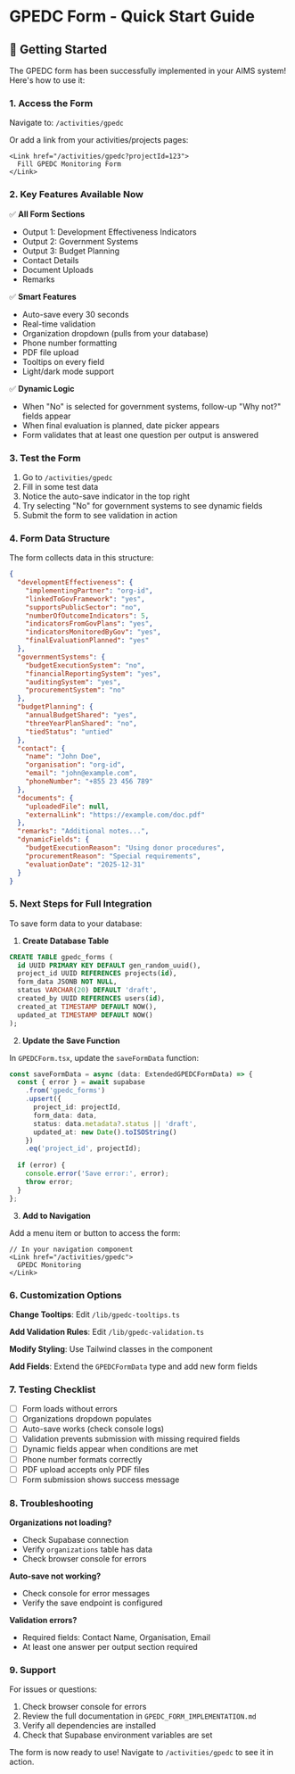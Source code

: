 # GPEDC Form - Quick Start Guide

## 🚀 Getting Started

The GPEDC form has been successfully implemented in your AIMS system! Here's how to use it:

### 1. Access the Form

Navigate to: `/activities/gpedc`

Or add a link from your activities/projects pages:

```tsx
<Link href="/activities/gpedc?projectId=123">
  Fill GPEDC Monitoring Form
</Link>
```

### 2. Key Features Available Now

✅ **All Form Sections**
- Output 1: Development Effectiveness Indicators
- Output 2: Government Systems
- Output 3: Budget Planning
- Contact Details
- Document Uploads
- Remarks

✅ **Smart Features**
- Auto-save every 30 seconds
- Real-time validation
- Organization dropdown (pulls from your database)
- Phone number formatting
- PDF file upload
- Tooltips on every field
- Light/dark mode support

✅ **Dynamic Logic**
- When "No" is selected for government systems, follow-up "Why not?" fields appear
- When final evaluation is planned, date picker appears
- Form validates that at least one question per output is answered

### 3. Test the Form

1. Go to `/activities/gpedc`
2. Fill in some test data
3. Notice the auto-save indicator in the top right
4. Try selecting "No" for government systems to see dynamic fields
5. Submit the form to see validation in action

### 4. Form Data Structure

The form collects data in this structure:

```json
{
  "developmentEffectiveness": {
    "implementingPartner": "org-id",
    "linkedToGovFramework": "yes",
    "supportsPublicSector": "no",
    "numberOfOutcomeIndicators": 5,
    "indicatorsFromGovPlans": "yes",
    "indicatorsMonitoredByGov": "yes",
    "finalEvaluationPlanned": "yes"
  },
  "governmentSystems": {
    "budgetExecutionSystem": "no",
    "financialReportingSystem": "yes",
    "auditingSystem": "yes",
    "procurementSystem": "no"
  },
  "budgetPlanning": {
    "annualBudgetShared": "yes",
    "threeYearPlanShared": "no",
    "tiedStatus": "untied"
  },
  "contact": {
    "name": "John Doe",
    "organisation": "org-id",
    "email": "john@example.com",
    "phoneNumber": "+855 23 456 789"
  },
  "documents": {
    "uploadedFile": null,
    "externalLink": "https://example.com/doc.pdf"
  },
  "remarks": "Additional notes...",
  "dynamicFields": {
    "budgetExecutionReason": "Using donor procedures",
    "procurementReason": "Special requirements",
    "evaluationDate": "2025-12-31"
  }
}
```

### 5. Next Steps for Full Integration

To save form data to your database:

1. **Create Database Table**

```sql
CREATE TABLE gpedc_forms (
  id UUID PRIMARY KEY DEFAULT gen_random_uuid(),
  project_id UUID REFERENCES projects(id),
  form_data JSONB NOT NULL,
  status VARCHAR(20) DEFAULT 'draft',
  created_by UUID REFERENCES users(id),
  created_at TIMESTAMP DEFAULT NOW(),
  updated_at TIMESTAMP DEFAULT NOW()
);
```

2. **Update the Save Function**

In `GPEDCForm.tsx`, update the `saveFormData` function:

```typescript
const saveFormData = async (data: ExtendedGPEDCFormData) => {
  const { error } = await supabase
    .from('gpedc_forms')
    .upsert({
      project_id: projectId,
      form_data: data,
      status: data.metadata?.status || 'draft',
      updated_at: new Date().toISOString()
    })
    .eq('project_id', projectId);
    
  if (error) {
    console.error('Save error:', error);
    throw error;
  }
};
```

3. **Add to Navigation**

Add a menu item or button to access the form:

```tsx
// In your navigation component
<Link href="/activities/gpedc">
  GPEDC Monitoring
</Link>
```

### 6. Customization Options

**Change Tooltips**: Edit `/lib/gpedc-tooltips.ts`

**Add Validation Rules**: Edit `/lib/gpedc-validation.ts`

**Modify Styling**: Use Tailwind classes in the component

**Add Fields**: Extend the `GPEDCFormData` type and add new form fields

### 7. Testing Checklist

- [ ] Form loads without errors
- [ ] Organizations dropdown populates
- [ ] Auto-save works (check console logs)
- [ ] Validation prevents submission with missing required fields
- [ ] Dynamic fields appear when conditions are met
- [ ] Phone number formats correctly
- [ ] PDF upload accepts only PDF files
- [ ] Form submission shows success message

### 8. Troubleshooting

**Organizations not loading?**
- Check Supabase connection
- Verify `organizations` table has data
- Check browser console for errors

**Auto-save not working?**
- Check console for error messages
- Verify the save endpoint is configured

**Validation errors?**
- Required fields: Contact Name, Organisation, Email
- At least one answer per output section required

### 9. Support

For issues or questions:
1. Check browser console for errors
2. Review the full documentation in `GPEDC_FORM_IMPLEMENTATION.md`
3. Verify all dependencies are installed
4. Check that Supabase environment variables are set

The form is now ready to use! Navigate to `/activities/gpedc` to see it in action.